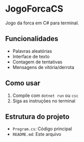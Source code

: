 # JogoForcaCS

Jogo da forca em C# para terminal.

## Funcionalidades
- Palavras aleatórias
- Interface de texto
- Contagem de tentativas
- Mensagens de vitória/derrota

## Como usar
1. Compile com `dotnet run` ou `csc`
2. Siga as instruções no terminal

## Estrutura do projeto
- `Program.cs`: Código principal
- `README.md`: Este arquivo

